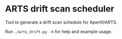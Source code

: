 # ARTS drift scan scheduler
Tool to generate a drift scan schedule for Apertif/ARTS.

Run `./arts_drift.py -h` for help and example usage.
